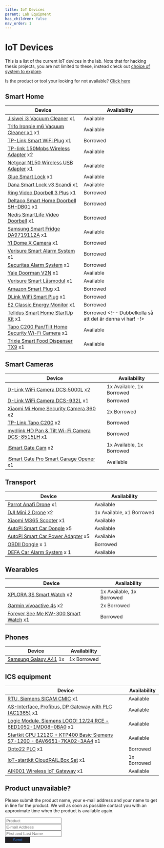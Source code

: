 ```yaml
---
title: IoT Devices
parent: Lab Equipment
has_children: false
nav_order: 1
---
```


<style type='text/css'>
#submit_button {
    background-color: #201f23;
    color: #2b79e3;
    border-style: none;
    padding: 0.5% 5%;
}
#submit_button:hover {
    background-color: #17171c;
}

</style>

# IoT Devices

This is a list of the current IoT devices in the lab. Note that for hacking thesis projects, you are not limited to these, instead check out [choice of system to explore](https://nse.digital/pages/thesis_guidelines/choice_of_system.html).

Is the product or tool your looking for not available? [Click here](#abcd)


## Smart Home

Device  | Availability
------------- | -------------
[Jisiwei i3 Vacuum Cleaner](https://www.amazon.com/JISIWEI-Enabled-Robotic-Cleaner-Charging/dp/B01M0XAST2) x1 | Available
[Trifo Ironpie m6 Vacuum Cleaner x1](https://trifo.com/wp-content/uploads/2019/07/m6-user-manual-engl.pdf) x1  | Available
[TP-Link Smart WiFi Plug](https://www.tp-link.com/au/home-networking/smart-plug/hs100/) x1  | Borrowed
[TP-link 150Mpbs Wireless Adapter](https://www.tp-link.com/us/home-networking/usb-adapter/tl-wn722n/) x2  | Available
[Netgear N150 Wireless USB Adapter](https://www.netgear.com/support/product/WNA1100.aspx) x1 | Available
[Glue Smart Lock](https://www.gluehome.com/)  x1 | Available
[Dana Smart Lock v3 Scandi](https://danalock.com/products/danalock-v3-smart-lock/) x1 | Available
[Ring Video Doorbell 3 Plus](https://en-uk.ring.com/products/video-doorbell-3-plus) x1 | Borrowed
[Deltaco Smart Home Doorbell SH-DB01](https://www.deltaco.lt/lten/deltaco-smart-home-doorbell-with-camera-wifi-ip44-ir-black-sh-db01.html?___from_store=lten) x1 | Borrowed
[Nedis SmartLife Video Doorbell](https://nedis.co.uk/en-gb/product/security-safety/smart-home/observation/550702007/smartlife-video-doorbell-wi-fi-transformer-android-ios-full-hd-1080p-cloud-microsd-ip54-motion-sensor-night-vision-greyblack) x1 | Borrowed
[Samsung Smart Fridge DA9719112A](https://downloadcenter.samsung.com/content/UM/202001/20200116102226405/DA68-03728A-01_SEUK_F-Hub-RS8000.pdf) x1 | Available
[YI Dome X Camera](https://www.yitechnology.com/yi-dome-x-y30/) x1 | Borrowed <!-- Lars Lundin -->
[Verisure Smart Alarm System](https://www.verisure.se/en/english-start-page.html) x1 | Borrowed <!--Marwan Khalili-->
[Securitas Alarm System](https://www.securitashome.se/product.html/securitashome) x1 | Borrowed
[Yale Doorman V2N](https://www.yalehome.se/sv/produkter/smarta-las/yale-doorman/yale-doorman-v2n/) x1 | Available
[Verisure Smart Låsmodul](https://mypages.verisure.com/se/webshop.html#product/445) x1 | Available
[Amazon Smart Plug](https://www.amazon.com/AmazonSmartPlugworksAlexa/dp/B01MZEEFNX ) x1 | Borrowed
[DLink WiFi Smart Plug](https://www.dlink.com/en/products/dsp-w115-mydlink-wi-fi-smart-plug) x1 | Borrowed
[E2 Classic Energy Monitor](https://efergy.us/e2-classic/) x1  | Borrowed
[Telldus Smart Home StartUp Kit](https://telldus.com/en/p/starter-kit-with-energy-monitoring-plugs/?noredirect=en-US/) x1  | Borrowed <!-- Dubbelkolla så att det är denna vi har! -!>
[Tapo C200 Pan/Tilt Home Security Wi-Fi Camera](https://www.tapo.com/uk/product/smart-camera/tapo-c200/) x1 | Available
[Trixie Smart Food Dispenser TX9](https://www.trixie.de/heimtierbedarf/en/shop/Dog/AtHome/AutomaticFoodWaterDispensers2/TX9+Automatic+Food+Dispenser/?card=241372) x1 | Available


## Smart Cameras

Device  | Availability
------------- | -------------
[D-Link WiFi Camera DCS‑5000L](https://eu.dlink.com/uk/en/products/dcs-5000l-wi-fi-pan-tilt-day-night-camera) x2  | 1x Available, 1x Borrowed <!-- Hristo Georgiev --> 
[D-Link WiFi Camera DCS-932L](https://eu.dlink.com/uk/en/products/dcs-932l-day-night-cloud-camera) x1 | Borrowed <!-- Hristo Georgiev -->
[Xiaomi Mi Home Security Camera 360](http://www.m365scooter.co.uk/xiaomi-m365-electric-scooter-full-specification.html) x2  | 2x Borrowed <!--Jesper Larsson has 1, Samuel Skog and George Malki have 1 -->
[TP-Link Tapo C200](https://www.tp-link.com/se/home-networking/cloud-camera/tapo-c200/ ) x2  | Borrowed <!--Jesper Larsson --> <!-- Hristo Georgiev -->
[mydlink HD Pan & Tilt Wi-Fi Camera DCS-8515LH](https://www.dlink.com/en/products/dcs-8515lh-mydlink-hd-pan--tilt-wi-fi-camera) x1 | Borrowed <!-- Lars Lundin -->
[iSmart Gate Cam](https://setup.ismartgate.com/04-cameras/indoor-camera/) x2 | 1x Available, 1x Borrowed
[iSmart Gate Pro Smart Garage Opener](https://ismartgate.com/) x1 | Available







## Transport

Device  | Availability
------------- | -------------
[Parrot Anafi Drone](https://www.parrot.com/us/drones/anafi) x1  | Available
[DJI Mini 2 Drone](https://www.dji.com/uk/mini-2) x2 | 1x Available, x1 Borrowed
[Xiaomi M365 Scooter](https://www.mistore.se/sv/elscootrar/mielectricscooter) x1 | Available
[AutoPi Smart Car Dongle](https://www.autopi.io/) x5 | Available
[AutoPi Smart Car Power Adapter](https://shop.autopi.io/en/products/obd-ii-power-cable-10/) x5 | Available
[OBDII Dongle](https://www.teknikmagasinet.se/produkter/halsa-fritid/outdoor/biltillbehor/elm327-obd2-bluetooth) x 1 | Borrowed
[DEFA Car Alarm System](https://www.defa.com/product/dvs90-alarm-system/) x 1 | Available







## Wearables

Device  | Availability
------------- | -------------
[XPLORA 3S Smart Watch](https://shop.myxplora.co.uk/products/xplora-3s) x2 | 1x Available, 1x Borrowed <!-- Zainabas -->
[Garmin vívoactive 4s](https://buy.garmin.com/en-GB/GB/p/643399) x2 | 2x Borrowed
[Forever See Me KW-300 Smart Watch](https://www.mytrendyphone.eu/images/Manual-EN-214006.pdf) x1 | Borrowed

## Phones

Device | Availability
------------- | -------------
[Samsung Galaxy A41](https://www.samsung.com/se/smartphones/galaxy-a/galaxy-a41-black-64gb-sm-a415fzkdeud/) 1x | 1x Borrowed

## ICS equipment

Device  | Availability
------------- | -------------
[RTU, Siemens SICAM CMIC](https://static.dc.siemens.com/datapool/industry/smartgrid/siprotec5/EA-Notes/2013-12/IC1000-G220-A127-V1-4A00_CMIC_Broschuere_EN.pdf) x1 | Available
[AS-Interface, Profibus, DP Gateway with PLC (AC1365)](https://www.ifm.com/se/sv/product/AC1365) x1 | Available
[Logic Module, Siemens LOGO! 12/24 RCE - 6ED1052-1MD08-0BA0](https://www.automation24.se/siemens-logo-12-24-rce-6ed1052-1md08-0ba0) x1 | Available
[Startkit CPU 1212C + KTP400 Basic Siemens S7-1200 - 6AV6651-7KA02-3AA4](https://www.automation24.se/startkit-cpu-1212c-ktp400-basic-siemens-s7-1200-6av6651-7ka02-3aa4) x1 | Available
[Opto22 PLC](https://www.opto22.com/products/groov-epic-system) x1 | Borrowed
[IoT-startkit CloudRAIL.Box Set](https://www.automation24.se/iot-startkit-cloudrail-box-set) x1   |  1x Borrowed
[AIK001 Wireless IoT Gateway](https://www.ifm.com/se/sv/product/AIK001) x1   | Available



## Product unavailable?

Please submit the product name, your e-mail address and your name to get in line for the product. We will as soon as possible contact you with an approximate time when the product is available again.
<a name="abcd"></a>
<form action="https://sheetdb.io/api/v1/cuauyo940gi6o" method="POST" id="sheetdb-form">
  <input type="text" name="data[product]" id="product" placeholder="Product"><br>
   <input type="text" name="data[e-mail]" id="mail" placeholder="E-mail Address"><br>
   <input type="text" name="data[name]" id="full-name" placeholder="First and Last Name" required=""><br>
   <input type="submit" value="Send" id="submit_button">
</form>

<script>
  var form = document.getElementById('sheetdb-form');
  form.addEventListener("submit", e => {
    e.preventDefault();
    fetch(form.action, {
        method : "POST",
        body: new FormData(document.getElementById("sheetdb-form")),
    }).then(
        response => response.json()
    ).then((html) => {
      // you can put any JS code here
      alert("Thank you.")
    });
  });
</script>


<!--
<form action="https://formspree.io/f/myyljwao" method="POST">
   <input type="text" name="product" id="product" placeholder="Product"><br>
   <input type="text" name="mail_address" id="mail" placeholder="E-mail Address"><br>
   <input type="text" name="name" id="full-name" placeholder="First and Last Name" required=""><br>
   <input type="submit" value="Send" id="submit_button">
</form> -->


<!--

## Smart Home

- [Jisiwei i3 Vacuum Cleaner](http://global.jisiwei.com/) x1
- [TPLink Smart WiFi Plug](https://www.tplink.com/se/homenetworking/smartplug/hs100/) x1 (unavailable)
- [TPlink 1500mpbs wireless adapter]() x1
- [Glue Smart Lock](https://www.gluehome.com/) x1 (borrowed) Alexander Borg
- [Dana smart lock v3 scandi](https://danalock.com/products/danalock-v3-smart-lock/) x1 (1 borrowed)  Rafi Malkhasian
- [samsung smart fridge DA9719112A]() x1
- [YI dome X camera](https://www.yitechnology.com/yi-dome-x-y30/) x1 (borrowed)  Lars Lundin
- [Smart Alarm System, DVS90](https://www.defa.com/product/dvs90-alarm-system/) x1 (incomplete)
- [Dlink HD Pan and tilt wifi camera DCS8515LH](https://www.dlink.com/en/products/dcs-8515lh-mydlink-hd-pan--tilt-wi-fi-camera) x1
- [Amazon Smart Plug](https://www.amazon.com/AmazonSmartPlugworksAlexa/dp/B01MZEEFNX ) x1 (unavailable)
- [DLink WiFi Smart Plug](https://eu.dlink.com/uk/en/products/dspw115mydlinkwifismartplug) x1 (unavailable)
- [E2 Classic Energy Monitor](https://efergy.com/e2classic/) x1 (unavailable)
- [DLink WiFi Camera](https://eu.dlink.com/uk/en/products/dcs5000lwifipantiltdaynightcamera ) x1  (unavailable)
- [Telldus Smart Home StartUp Kit](https://telldus.com/produkt/startupkitenergypremiumtellduszwave/) x1  (unavailable)

## Transport

- [Parrot Anafi drone](https://www.parrot.com/us/drones/anafi) x1 (borrowed)  Tommy Höglund
- [Xiaomi M365 Scooter](https://www.mistore.se/sv/elscootrar/mielectricscooter) x1
- [AutoPi smart car dongle](https://www.autopi.io/) x5 (borrowed)  Sandor och Oscar
- [AutoPi smart car power adapter](https://shop.autopi.io/en/products/obd-ii-power-cable-10/) x5 (borrowed)  Sandor och Oscar - [OBDII Dongle](https://www.teknikmagasinet.se/produkter/halsa-fritid/outdoor/biltillbehor/elm327-obd2-bluetooth) x 1 (unavailable)
- [DEFA Car Alarm System](https://www.defa.com/product/dvs90-alarm-system/) x 1 (unavailable)

## Wearables

- [XPLORA 3S Smart watch](https://shop.myxplora.co.uk/products/xplora-3s) x 2 (1 borrowed)  Zainabas


## ICS equipment

- [RTU, Siemens SICAM CMIC]() x1 (used)
- [AS-Interface, Profibus, DP Gateway with PLC (AC1365)](https://www.ifm.com/se/sv/product/AC1365) x1
- [Logic Module, Siemens LOGO! 12/24 RCE - 6ED1052-1MD08-0BA0](https://www.automation24.se/siemens-logo-12-24-rce-6ed1052-1md08-0ba0) x1
- [Startkit CPU 1212C + KTP400 Basic Siemens S7-1200 - 6AV6651-7KA02-3AA4](https://www.automation24.se/startkit-cpu-1212c-ktp400-basic-siemens-s7-1200-6av6651-7ka02-3aa4) x1


-->
